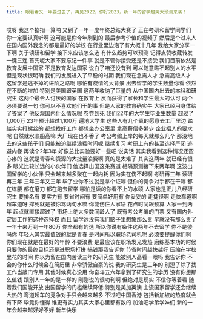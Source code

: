 ```yaml
---
title: 眼看着又一年要过去了，再见2022，你好2023，新一年的留学趋势大预测来袭！
---
```

哎呀
我这个掐指一算呐
又到了一年一度年终总结大赛了
正在考研和留学同学们
你一定要认真听啊
这可能是你今年刷到的
最后参考价值的视频了
然后是个过来人
在国内国外我念的都是最好的学校
在行业里边泡了有大概十几年
我给大家分享一下啊
关于读研和留学
接下来应该怎么选
有什么趋势可以预测
记得点赞收藏转发
一键三连
首先呢大家不要忘记一件事
就是不管你接受还是不接受
我们目前依然是教育发展中国家
不是教育发达国家
说白了咱还没有到
可以随意瞧不起别人的水平
但是现状很明确
我们的发展进入了平稳的时期
我们现在急需人才
急需高级人才
这留学是逃不掉的进阶之路啊
哪怕有疫情的大背景
出去留学的学生数量你看
依然在不断的增加
特别是美国跟英国
这两年收纳了巨量的
从中国国内出去的本科和研究生
这两个最令人讨厌的国家
在教育上
反而获得了家长和学生最大的认可
两个必须要说一句
你可以不喜欢他们干的事
但是人家的教育确实牛
大家已经用身体给了答案了
他反观国内什么情况呢
卷卷到死
我们22年的大学生毕业生数量
超过了1,000万
23年预计超过1,100万
遍地大学生
这些人有几个真的愿意去工厂里边
踏踏实实打螺丝的
都想找好工作
都想坐办公室里
拿高薪僧多粥少
企业招人的要求呢
自然就水涨船高嘛
大厂现在也不香了
考公考编上岸的每天就那么几个
那没地去的这些孩子们
只能被迫继续浪费时间呢
继续复习
考研上有的甚至选择严闭
逃避内卷
再读个2年3年
好像总比实验要好一些吧
说实话
其实我看到这种情况还蛮心疼的
这就是青春和资源的大批量浪费啊
真的是太难了
其实这两年
就已经有很多
眼光比较长远的小伙伴们
他选择出国这条赛道
相隔预测接下来两年啊
这波出国留学的小伙伴
只会越来越多聚在一起内耗
因为实在伤不起啊
考研再三年
读研再三年
三年三年又三年
毕了业你不过就是拿个证嘛
但你的竞争对手都在干嘛
都在练腰
都在磨刀
都在跑去留学
哪怕是读的你看不上的水硕
人家也是正儿八经研究生
要排名有
要实力有
要省时间有
要简单好用有
你妥妥的
走捷径啊
走快车道啊
超车道呀
撑死就是被你骂两句水嘛
你能伤住人家啥
花点时间跟预算
人家一到两年
起点就直接超过了
市场上绝大多数同龄人了
既有考公考编的门票
又有国内外定居工作的这种选择权
而且
留学远没有我们脑子里想象那么贵
早就没有那么贵了
一年十来万到一年80万
你全都有的选
所以你说有条件这两年不去留学
你不是傻吗你
年轻人其实最值钱的就是青春
是时间所以职场老司机呢
必须要提醒你们啊
你们现在就是在最好的年龄
不要浪费
是最应该在职场发光发热
磨练基本功的时候
只要你的最终目标还是进职场打拼
搞钱那我告诉你
节省时间越快越好
压缩在学校里花的时间
你以为留在国内苦读三年的研究生
能被别人高看一眼吗
我告诉你
不会的你什么时候会在简历里
非常骄傲自豪的说
我的研究生是三年的
别逗了除了找工作当敲门专用
其他时候真心没用
你奋斗五六年拿到了研究生的学历
没有你想那么值钱
跟别人一年的是一样的
刚刚说的很功利啊
但绝对是现实
不信你等着看
随着我们国能开放
出国留学的门槛继续降低
特别是美加英澳
主流国家留学还会继续大热的
弯道超车的竞争对手只会越来越多
不过吧中国香港
包括新加坡的热度就会有下降
毕竟你懂得
谁更有实力其实大家心里都有数的
加油吧学弟学妹们
新的一年会越来越好好不好
新年快乐
